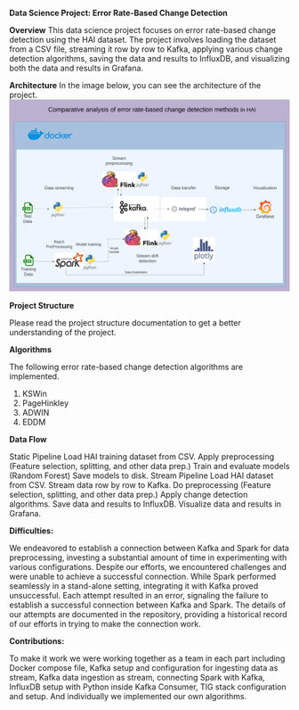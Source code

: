 **Data Science Project: Error Rate-Based Change Detection**

**Overview**
This data science project focuses on error rate-based change detection using the HAI dataset. The project involves loading the dataset from a CSV file, streaming it row by row to Kafka, applying various change detection algorithms, saving the data and results to InfluxDB, and visualizing both the data and results in Grafana.

**Architecture**
In the image below, you can see the architecture of the project.
![Architecture](<architecture (1).png>)


**Project Structure**

Please read the project structure documentation to get a better understanding of the project.


**Algorithms**

The following error rate-based change detection algorithms are implemented.

1. KSWin
2. PageHinkley
3. ADWIN
4. EDDM

**Data Flow**

Static Pipeline
Load HAI training dataset from CSV.
Apply preprocessing (Feature selection, splitting, and other data prep.)
Train and evaluate models (Random Forest)
Save models to disk.
Stream Pipeline
Load HAI dataset from CSV.
Stream data row by row to Kafka.
Do preprocessing (Feature selection, splitting, and other data prep.)
Apply change detection algorithms.
Save data and results to InfluxDB.
Visualize data and results in Grafana.

**Difficulties:**

We endeavored to establish a connection between Kafka and Spark for data preprocessing, investing a substantial amount of time in experimenting with various configurations. Despite our efforts, we encountered challenges and were unable to achieve a successful connection. While Spark performed seamlessly in a stand-alone setting, integrating it with Kafka proved unsuccessful. Each attempt resulted in an error, signaling the failure to establish a successful connection between Kafka and Spark. The details of our attempts are documented in the repository, providing a historical record of our efforts in trying to make the connection work.

**Contributions:**

To make it work we were working together as a team in each part including Docker compose file, Kafka setup and configuration for ingesting data as stream, Kafka data ingestion as stream​, connecting Spark with Kafka​, InfluxDB setup with Python inside Kafka Consumer, TIG stack configuration and setup. And individually we implemented our own algorithms.
